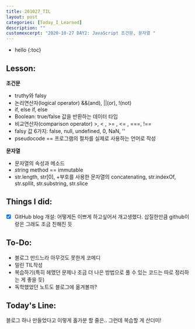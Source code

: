 ```yaml
---
title: 201027_TIL
layout: post
categories: [Today_I_Learned]
description: ""
customexcerpt: "2020-10-27 DAY2: JavaScript 조건문, 문자열 "
---
```


* hello
{:toc}


## Lesson:
 **조건문**
 - truthy와 falsy
 - 논리연산자(logical operator) &&(and), ||(or), !(not)
 - if, else if, else
 - Boolean: true/false 값을 반환하는 데이터 타입
 - 비교연산자(comparison operator) >, < , >= , <= , ===, !==
 - falsy 값 6가지: false, null, undefined, 0, NaN, ''
 - pseudocode == 프로그램의 절차를 실제로 사용하는 언어로 작성 
 
 **문자열** 
 - 문자열의 속성과 메소드
 - string method == immutable
 - str.length, str[0], +부호를 사용한 문자열의 concatenating, str.indexOf, str.spllit, str.substring, str.slice


## Things I did:
- [x] GitHub blog 개설: 어떻게든 이쁘게 하고싶어서 개고생했다. 삽질한만큼 github이랑은 그래도 조금 친해진 듯


## To-Do:
- 블로그 만드느라 아무것도 못한게 코메디
- 밀린 TIL작성
- 복습하기(특히 헤맸던 문제나 조금 더 나은 방법으로 풀 수 있는 코드는 따로 정리하는 게 좋을 듯)
- 독학했었던 노트도 블로그에 옮겨볼까?


## Today's Line:
블로그 하나 만들었다고 이렇게 홀가분 할 줄은.. 그런데 복습할 게 산더미!

